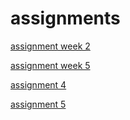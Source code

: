 # assignments 

[assignment week 2](https://github.com/giuliacarlucci97/assignments/blob/master/Assignment_week_2.ipynb)

[assignment week 5](https://github.com/giuliacarlucci97/assignments/blob/master/Assignment_week_5.ipynb)


[assignment 4](https://github.com/giuliacarlucci97/assignments/blob/master/assignment4.ipynb)

[assignment 5](https://github.com/giuliacarlucci97/assignments/blob/master/assignment5.ipynb)
